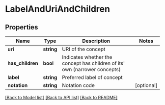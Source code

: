 # LabelAndUriAndChildren

## Properties
Name | Type | Description | Notes
------------ | ------------- | ------------- | -------------
**uri** | **string** | URI of the concept | 
**has_children** | **bool** | Indicates whether the concept has children of its&#39; own (narrower concepts) | 
**label** | **string** | Preferred label of concept | 
**notation** | **string** | Notation code | [optional] 

[[Back to Model list]](../README.md#documentation-for-models) [[Back to API list]](../README.md#documentation-for-api-endpoints) [[Back to README]](../README.md)


